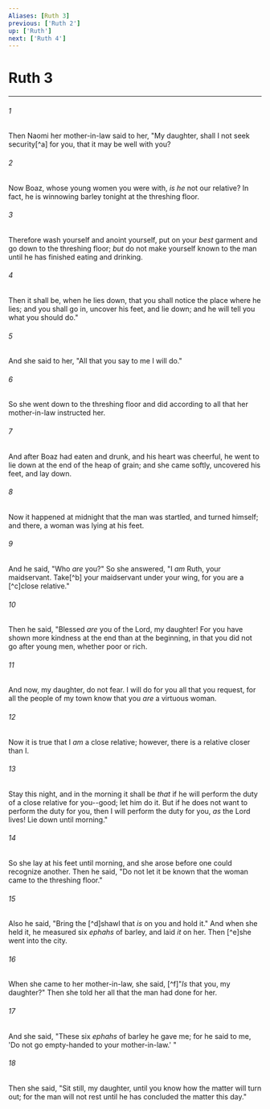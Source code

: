 ```yaml
---
Aliases: [Ruth 3]
previous: ['Ruth 2']
up: ['Ruth']
next: ['Ruth 4']
---
```

# Ruth 3

***


###### 1 
Then Naomi her mother-in-law said to her, "My daughter, shall I not seek security[^a] for you, that it may be well with you? 

###### 2 
Now Boaz, whose young women you were with, _is he_ not our relative? In fact, he is winnowing barley tonight at the threshing floor. 

###### 3 
Therefore wash yourself and anoint yourself, put on your _best_ garment and go down to the threshing floor; _but_ do not make yourself known to the man until he has finished eating and drinking. 

###### 4 
Then it shall be, when he lies down, that you shall notice the place where he lies; and you shall go in, uncover his feet, and lie down; and he will tell you what you should do." 

###### 5 
And she said to her, "All that you say to me I will do." 

###### 6 
So she went down to the threshing floor and did according to all that her mother-in-law instructed her. 

###### 7 
And after Boaz had eaten and drunk, and his heart was cheerful, he went to lie down at the end of the heap of grain; and she came softly, uncovered his feet, and lay down. 

###### 8 
Now it happened at midnight that the man was startled, and turned himself; and there, a woman was lying at his feet. 

###### 9 
And he said, "Who _are_ you?" So she answered, "I _am_ Ruth, your maidservant. Take[^b] your maidservant under your wing, for you are a [^c]close relative." 

###### 10 
Then he said, "Blessed _are_ you of the Lord, my daughter! For you have shown more kindness at the end than at the beginning, in that you did not go after young men, whether poor or rich. 

###### 11 
And now, my daughter, do not fear. I will do for you all that you request, for all the people of my town know that you _are_ a virtuous woman. 

###### 12 
Now it is true that I _am_ a close relative; however, there is a relative closer than I. 

###### 13 
Stay this night, and in the morning it shall be _that_ if he will perform the duty of a close relative for you--good; let him do it. But if he does not want to perform the duty for you, then I will perform the duty for you, _as_ the Lord lives! Lie down until morning." 

###### 14 
So she lay at his feet until morning, and she arose before one could recognize another. Then he said, "Do not let it be known that the woman came to the threshing floor." 

###### 15 
Also he said, "Bring the [^d]shawl that _is_ on you and hold it." And when she held it, he measured six _ephahs_ of barley, and laid _it_ on her. Then [^e]she went into the city. 

###### 16 
When she came to her mother-in-law, she said, [^f]"_Is_ that you, my daughter?" Then she told her all that the man had done for her. 

###### 17 
And she said, "These six _ephahs_ of barley he gave me; for he said to me, 'Do not go empty-handed to your mother-in-law.' " 

###### 18 
Then she said, "Sit still, my daughter, until you know how the matter will turn out; for the man will not rest until he has concluded the matter this day."
